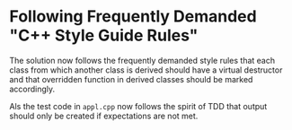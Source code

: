 # Following Frequently Demanded "C++ Style Guide Rules"

The solution now follows the frequently demanded style rules
that each class from which another class is derived should
have a virtual destructor and that overridden function in
derived classes should be marked accordingly.

Als the test code in `appl.cpp` now follows the spirit of TDD
that output should only be created if expectations are not
met.